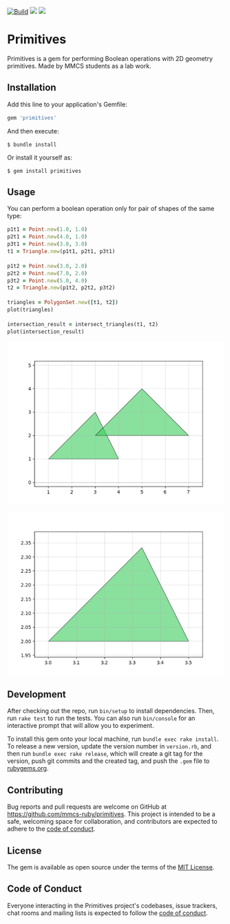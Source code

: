 [![Build](https://github.com/mmcs-ruby/primitives/actions/workflows/main.yml/badge.svg)](https://github.com/mmcs-ruby/primitives/actions/workflows/main.yml)
<a href="https://codeclimate.com/github/mmcs-ruby/primitives/maintainability"><img src="https://api.codeclimate.com/v1/badges/d424b22ca6482d937001/maintainability" /></a>
<a href="https://codeclimate.com/github/mmcs-ruby/primitives/test_coverage"><img src="https://api.codeclimate.com/v1/badges/d424b22ca6482d937001/test_coverage" /></a>

# Primitives

Primitives is a gem for performing Boolean operations with
2D geometry primitives. Made by MMCS students as a lab work.

## Installation

Add this line to your application's Gemfile:

```ruby
gem 'primitives'
```

And then execute:

    $ bundle install

Or install it yourself as:

    $ gem install primitives

## Usage

You can perform a boolean operation only for pair of shapes of the same type:

```ruby
p1t1 = Point.new(1.0, 1.0)
p2t1 = Point.new(4.0, 1.0)
p3t1 = Point.new(3.0, 3.0)
t1 = Triangle.new(p1t1, p2t1, p3t1)

p1t2 = Point.new(3.0, 2.0)
p2t2 = Point.new(7.0, 2.0)
p3t2 = Point.new(5.0, 4.0)
t2 = Triangle.new(p1t2, p2t2, p3t2)

triangles = PolygonSet.new([t1, t2])
plot(triangles)

intersection_result = intersect_triangles(t1, t2)
plot(intersection_result)
```

![triangles_example](docs/images/triangles_example.png)

![intersect_triangles_example](docs/images/intersect_triangles_example.png)

## Development

After checking out the repo, run `bin/setup` to install dependencies. Then, run `rake test` to run the tests. You can also run `bin/console` for an interactive prompt that will allow you to experiment.

To install this gem onto your local machine, run `bundle exec rake install`. To release a new version, update the version number in `version.rb`, and then run `bundle exec rake release`, which will create a git tag for the version, push git commits and the created tag, and push the `.gem` file to [rubygems.org](https://rubygems.org).

## Contributing

Bug reports and pull requests are welcome on GitHub at https://github.com/mmcs-ruby/primitives. This project is intended to be a safe, welcoming space for collaboration, and contributors are expected to adhere to the [code of conduct](https://github.com/mmcs-ruby/primitives/blob/master/CODE_OF_CONDUCT.md).

## License

The gem is available as open source under the terms of the [MIT License](https://opensource.org/licenses/MIT).

## Code of Conduct

Everyone interacting in the Primitives project's codebases, issue trackers, chat rooms and mailing lists is expected to follow the [code of conduct](https://github.com/mmcs-ruby/primitives/blob/master/CODE_OF_CONDUCT.md).
